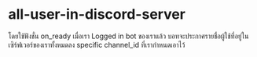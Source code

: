 # all-user-in-discord-server
โดยใช้ฟังชั่น on_ready เมื่อเรา Logged in bot ของเราแล้ว บอทจะประกาศรายชื่อผู้ใช้ที่อยู่ในเซิร์ฟเวอร์ของเราทั้งหมดลง specific channel_id ที่เรากำหนดเอาไว้
